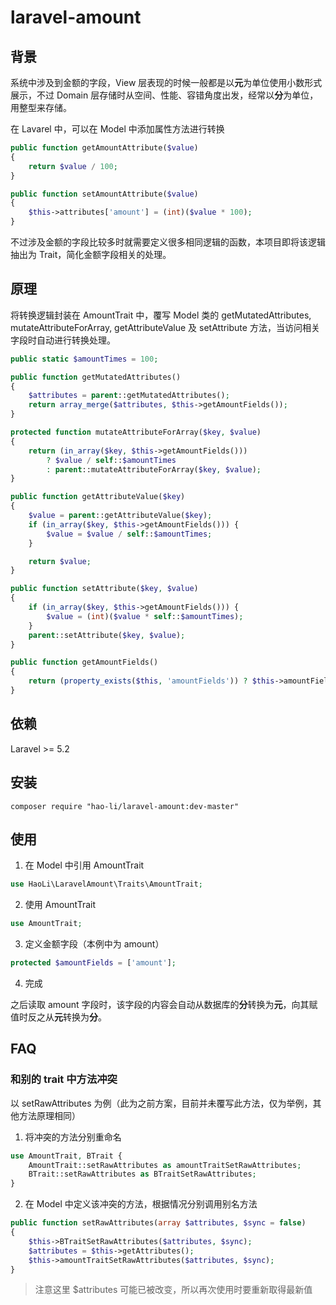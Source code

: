 # laravel-amount

## 背景
系统中涉及到金额的字段，View 层表现的时候一般都是以**元**为单位使用小数形式展示，不过 Domain 层存储时从空间、性能、容错角度出发，经常以**分**为单位，用整型来存储。

在 Lavarel 中，可以在 Model 中添加属性方法进行转换

```php
public function getAmountAttribute($value)
{
    return $value / 100;
}

public function setAmountAttribute($value)
{
    $this->attributes['amount'] = (int)($value * 100);
}
```

不过涉及金额的字段比较多时就需要定义很多相同逻辑的函数，本项目即将该逻辑抽出为 Trait，简化金额字段相关的处理。

## 原理

将转换逻辑封装在 AmountTrait 中，覆写 Model 类的 getMutatedAttributes, mutateAttributeForArray, getAttributeValue 及 setAttribute 方法，当访问相关字段时自动进行转换处理。

```php
public static $amountTimes = 100;

public function getMutatedAttributes()
{
    $attributes = parent::getMutatedAttributes();
    return array_merge($attributes, $this->getAmountFields());
}

protected function mutateAttributeForArray($key, $value)
{
    return (in_array($key, $this->getAmountFields()))
        ? $value / self::$amountTimes
        : parent::mutateAttributeForArray($key, $value);
}

public function getAttributeValue($key)
{
    $value = parent::getAttributeValue($key);
    if (in_array($key, $this->getAmountFields())) {
        $value = $value / self::$amountTimes;
    }

    return $value;
}

public function setAttribute($key, $value)
{
    if (in_array($key, $this->getAmountFields())) {
        $value = (int)($value * self::$amountTimes);
    }
    parent::setAttribute($key, $value);
}

public function getAmountFields()
{
    return (property_exists($this, 'amountFields')) ? $this->amountFields : [];
}
```

## 依赖
Laravel >= 5.2

## 安装
```
composer require "hao-li/laravel-amount:dev-master"
```

## 使用

1. 在 Model 中引用 AmountTrait

  ```php
  use HaoLi\LaravelAmount\Traits\AmountTrait;
  ```

2. 使用 AmountTrait

  ```php
  use AmountTrait;
  ```

3. 定义金额字段（本例中为 amount）

  ```php
  protected $amountFields = ['amount'];
  ```

4. 完成

  之后读取 amount 字段时，该字段的内容会自动从数据库的**分**转换为**元**，向其赋值时反之从**元**转换为**分**。

## FAQ

### 和别的 trait 中方法冲突

以 setRawAttributes 为例（此为之前方案，目前并未覆写此方法，仅为举例，其他方法原理相同）

1. 将冲突的方法分别重命名
  ```php
  use AmountTrait, BTrait {
      AmountTrait::setRawAttributes as amountTraitSetRawAttributes;
      BTrait::setRawAttributes as BTraitSetRawAttributes;
  }
  ```

2. 在 Model 中定义该冲突的方法，根据情况分别调用别名方法
  ```php
  public function setRawAttributes(array $attributes, $sync = false)
  {
      $this->BTraitSetRawAttributes($attributes, $sync);
      $attributes = $this->getAttributes();
      $this->amountTraitSetRawAttributes($attributes, $sync);
  }
  ```
  > 注意这里 $attributes 可能已被改变，所以再次使用时要重新取得最新值
